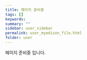 ```yaml
---
title: 페이지 준비중
tags: []
keywords:
summary: ""
sidebar: user_sidebar
permalink: user_myedison_file.html
folder: user
---
```


페이지 준비중 입니다.
